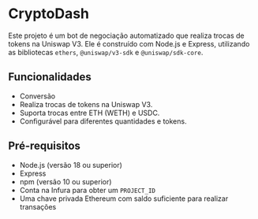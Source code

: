 # CryptoDash

Este projeto é um bot de negociação automatizado que realiza trocas de tokens na Uniswap V3. Ele é construído com Node.js e Express, utilizando as bibliotecas `ethers`, `@uniswap/v3-sdk` e `@uniswap/sdk-core`.

## Funcionalidades

- Conversão
- Realiza trocas de tokens na Uniswap V3.
- Suporta trocas entre ETH (WETH) e USDC.
- Configurável para diferentes quantidades e tokens.

## Pré-requisitos

- Node.js (versão 18 ou superior)
- Express
- npm (versão 10 ou superior)
- Conta na Infura para obter um `PROJECT_ID`
- Uma chave privada Ethereum com saldo suficiente para realizar transações


